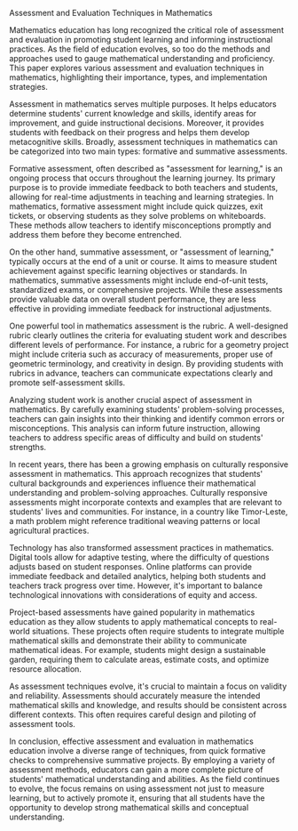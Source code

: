 Assessment and Evaluation Techniques in Mathematics

Mathematics education has long recognized the critical role of assessment and evaluation in promoting student learning and informing instructional practices. As the field of education evolves, so too do the methods and approaches used to gauge mathematical understanding and proficiency. This paper explores various assessment and evaluation techniques in mathematics, highlighting their importance, types, and implementation strategies.

Assessment in mathematics serves multiple purposes. It helps educators determine students' current knowledge and skills, identify areas for improvement, and guide instructional decisions. Moreover, it provides students with feedback on their progress and helps them develop metacognitive skills. Broadly, assessment techniques in mathematics can be categorized into two main types: formative and summative assessments.

Formative assessment, often described as "assessment for learning," is an ongoing process that occurs throughout the learning journey. Its primary purpose is to provide immediate feedback to both teachers and students, allowing for real-time adjustments in teaching and learning strategies. In mathematics, formative assessment might include quick quizzes, exit tickets, or observing students as they solve problems on whiteboards. These methods allow teachers to identify misconceptions promptly and address them before they become entrenched.

On the other hand, summative assessment, or "assessment of learning," typically occurs at the end of a unit or course. It aims to measure student achievement against specific learning objectives or standards. In mathematics, summative assessments might include end-of-unit tests, standardized exams, or comprehensive projects. While these assessments provide valuable data on overall student performance, they are less effective in providing immediate feedback for instructional adjustments.

One powerful tool in mathematics assessment is the rubric. A well-designed rubric clearly outlines the criteria for evaluating student work and describes different levels of performance. For instance, a rubric for a geometry project might include criteria such as accuracy of measurements, proper use of geometric terminology, and creativity in design. By providing students with rubrics in advance, teachers can communicate expectations clearly and promote self-assessment skills.

Analyzing student work is another crucial aspect of assessment in mathematics. By carefully examining students' problem-solving processes, teachers can gain insights into their thinking and identify common errors or misconceptions. This analysis can inform future instruction, allowing teachers to address specific areas of difficulty and build on students' strengths.

In recent years, there has been a growing emphasis on culturally responsive assessment in mathematics. This approach recognizes that students' cultural backgrounds and experiences influence their mathematical understanding and problem-solving approaches. Culturally responsive assessments might incorporate contexts and examples that are relevant to students' lives and communities. For instance, in a country like Timor-Leste, a math problem might reference traditional weaving patterns or local agricultural practices.

Technology has also transformed assessment practices in mathematics. Digital tools allow for adaptive testing, where the difficulty of questions adjusts based on student responses. Online platforms can provide immediate feedback and detailed analytics, helping both students and teachers track progress over time. However, it's important to balance technological innovations with considerations of equity and access.

Project-based assessments have gained popularity in mathematics education as they allow students to apply mathematical concepts to real-world situations. These projects often require students to integrate multiple mathematical skills and demonstrate their ability to communicate mathematical ideas. For example, students might design a sustainable garden, requiring them to calculate areas, estimate costs, and optimize resource allocation.

As assessment techniques evolve, it's crucial to maintain a focus on validity and reliability. Assessments should accurately measure the intended mathematical skills and knowledge, and results should be consistent across different contexts. This often requires careful design and piloting of assessment tools.

In conclusion, effective assessment and evaluation in mathematics education involve a diverse range of techniques, from quick formative checks to comprehensive summative projects. By employing a variety of assessment methods, educators can gain a more complete picture of students' mathematical understanding and abilities. As the field continues to evolve, the focus remains on using assessment not just to measure learning, but to actively promote it, ensuring that all students have the opportunity to develop strong mathematical skills and conceptual understanding.
